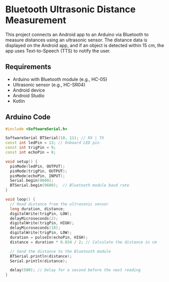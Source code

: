 # Bluetooth Ultrasonic Distance Measurement

This project connects an Android app to an Arduino via Bluetooth to measure distances using an ultrasonic sensor. The distance data is displayed on the Android app, and if an object is detected within 15 cm, the app uses Text-to-Speech (TTS) to notify the user.

## Requirements

- Arduino with Bluetooth module (e.g., HC-05)
- Ultrasonic sensor (e.g., HC-SR04)
- Android device
- Android Studio
- Kotlin

## Arduino Code

```cpp
#include <SoftwareSerial.h>

SoftwareSerial BTSerial(10, 11); // RX | TX
const int ledPin = 13; // Onboard LED pin
const int trigPin = 9;
const int echoPin = 8;

void setup() {
  pinMode(ledPin, OUTPUT);
  pinMode(trigPin, OUTPUT);
  pinMode(echoPin, INPUT);
  Serial.begin(9600);
  BTSerial.begin(9600);  // Bluetooth module baud rate
}

void loop() {
  // Read distance from the ultrasonic sensor
  long duration, distance;
  digitalWrite(trigPin, LOW);
  delayMicroseconds(2);
  digitalWrite(trigPin, HIGH);
  delayMicroseconds(10);
  digitalWrite(trigPin, LOW);
  duration = pulseIn(echoPin, HIGH);
  distance = duration * 0.034 / 2; // Calculate the distance in cm

  // Send the distance to the Bluetooth module
  BTSerial.println(distance);
  Serial.println(distance);

  delay(500); // Delay for a second before the next reading
}
